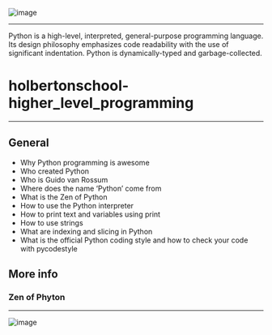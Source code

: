 ![image](https://user-images.githubusercontent.com/98335124/168329616-3489b92f-30b3-4b86-8f0e-da30303f1d20.png)
***

Python is a high-level, interpreted, general-purpose programming language. Its design philosophy emphasizes code readability with the use of significant indentation. Python is dynamically-typed and garbage-collected.

# holbertonschool-higher_level_programming
***

## General
* Why Python programming is awesome
* Who created Python
* Who is Guido van Rossum
* Where does the name ‘Python’ come from
* What is the Zen of Python
* How to use the Python interpreter
* How to print text and variables using print
* How to use strings
* What are indexing and slicing in Python
* What is the official Python coding style and how to check your code with pycodestyle

## More info
### Zen of Phyton
***
![image](https://user-images.githubusercontent.com/98335124/168331833-bce681d1-82e1-4b2f-96cc-95712fe81e0f.png)
